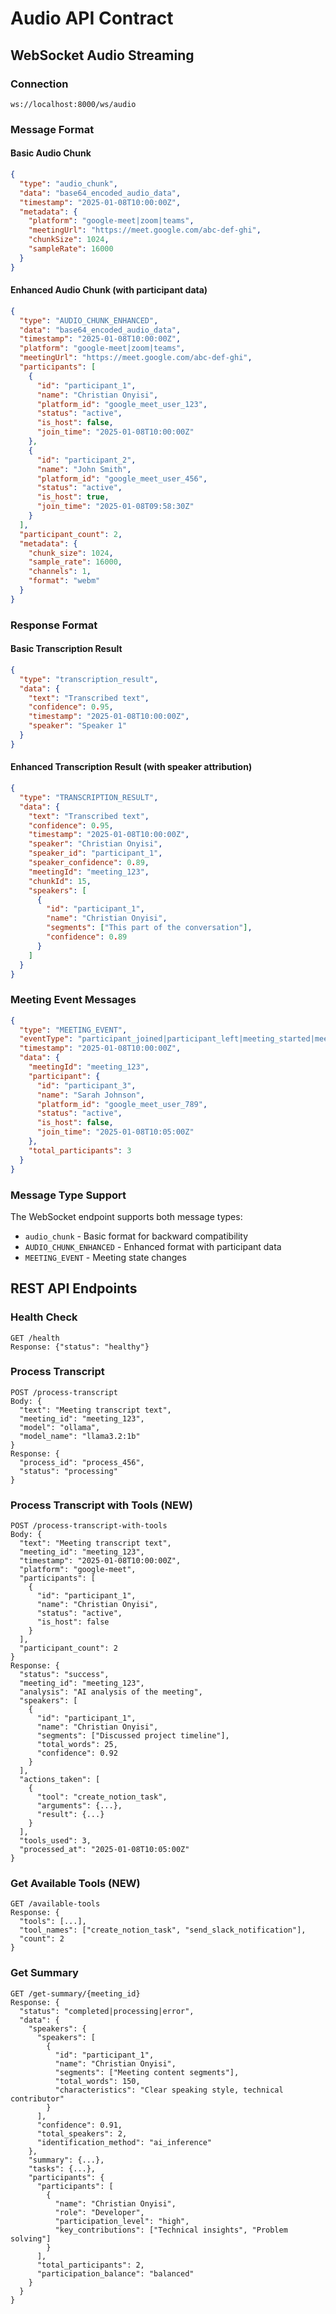 # Audio API Contract

## WebSocket Audio Streaming

### Connection
```
ws://localhost:8000/ws/audio
```

### Message Format

#### Basic Audio Chunk
```json
{
  "type": "audio_chunk",
  "data": "base64_encoded_audio_data",
  "timestamp": "2025-01-08T10:00:00Z",
  "metadata": {
    "platform": "google-meet|zoom|teams",
    "meetingUrl": "https://meet.google.com/abc-def-ghi",
    "chunkSize": 1024,
    "sampleRate": 16000
  }
}
```

#### Enhanced Audio Chunk (with participant data)
```json
{
  "type": "AUDIO_CHUNK_ENHANCED",
  "data": "base64_encoded_audio_data",
  "timestamp": "2025-01-08T10:00:00Z",
  "platform": "google-meet|zoom|teams",
  "meetingUrl": "https://meet.google.com/abc-def-ghi",
  "participants": [
    {
      "id": "participant_1",
      "name": "Christian Onyisi",
      "platform_id": "google_meet_user_123",
      "status": "active",
      "is_host": false,
      "join_time": "2025-01-08T10:00:00Z"
    },
    {
      "id": "participant_2", 
      "name": "John Smith",
      "platform_id": "google_meet_user_456",
      "status": "active",
      "is_host": true,
      "join_time": "2025-01-08T09:58:30Z"
    }
  ],
  "participant_count": 2,
  "metadata": {
    "chunk_size": 1024,
    "sample_rate": 16000,
    "channels": 1,
    "format": "webm"
  }
}
```

### Response Format

#### Basic Transcription Result
```json
{
  "type": "transcription_result",
  "data": {
    "text": "Transcribed text",
    "confidence": 0.95,
    "timestamp": "2025-01-08T10:00:00Z",
    "speaker": "Speaker 1"
  }
}
```

#### Enhanced Transcription Result (with speaker attribution)
```json
{
  "type": "TRANSCRIPTION_RESULT",
  "data": {
    "text": "Transcribed text",
    "confidence": 0.95,
    "timestamp": "2025-01-08T10:00:00Z",
    "speaker": "Christian Onyisi",
    "speaker_id": "participant_1",
    "speaker_confidence": 0.89,
    "meetingId": "meeting_123",
    "chunkId": 15,
    "speakers": [
      {
        "id": "participant_1",
        "name": "Christian Onyisi",
        "segments": ["This part of the conversation"],
        "confidence": 0.89
      }
    ]
  }
}
```

### Meeting Event Messages
```json
{
  "type": "MEETING_EVENT", 
  "eventType": "participant_joined|participant_left|meeting_started|meeting_ended",
  "timestamp": "2025-01-08T10:00:00Z",
  "data": {
    "meetingId": "meeting_123",
    "participant": {
      "id": "participant_3",
      "name": "Sarah Johnson", 
      "platform_id": "google_meet_user_789",
      "status": "active",
      "is_host": false,
      "join_time": "2025-01-08T10:05:00Z"
    },
    "total_participants": 3
  }
}
```

### Message Type Support
The WebSocket endpoint supports both message types:
- `audio_chunk` - Basic format for backward compatibility
- `AUDIO_CHUNK_ENHANCED` - Enhanced format with participant data
- `MEETING_EVENT` - Meeting state changes

## REST API Endpoints

### Health Check
```
GET /health
Response: {"status": "healthy"}
```

### Process Transcript
```
POST /process-transcript
Body: {
  "text": "Meeting transcript text",
  "meeting_id": "meeting_123",
  "model": "ollama",
  "model_name": "llama3.2:1b"
}
Response: {
  "process_id": "process_456",
  "status": "processing"
}
```

### Process Transcript with Tools (NEW)
```
POST /process-transcript-with-tools
Body: {
  "text": "Meeting transcript text",
  "meeting_id": "meeting_123",
  "timestamp": "2025-01-08T10:00:00Z",
  "platform": "google-meet",
  "participants": [
    {
      "id": "participant_1",
      "name": "Christian Onyisi",
      "status": "active",
      "is_host": false
    }
  ],
  "participant_count": 2
}
Response: {
  "status": "success",
  "meeting_id": "meeting_123",
  "analysis": "AI analysis of the meeting",
  "speakers": [
    {
      "id": "participant_1", 
      "name": "Christian Onyisi",
      "segments": ["Discussed project timeline"],
      "total_words": 25,
      "confidence": 0.92
    }
  ],
  "actions_taken": [
    {
      "tool": "create_notion_task",
      "arguments": {...},
      "result": {...}
    }
  ],
  "tools_used": 3,
  "processed_at": "2025-01-08T10:05:00Z"
}
```

### Get Available Tools (NEW)
```
GET /available-tools
Response: {
  "tools": [...],
  "tool_names": ["create_notion_task", "send_slack_notification"],
  "count": 2
}
```

### Get Summary
```
GET /get-summary/{meeting_id}
Response: {
  "status": "completed|processing|error",
  "data": {
    "speakers": {
      "speakers": [
        {
          "id": "participant_1",
          "name": "Christian Onyisi",
          "segments": ["Meeting content segments"],
          "total_words": 150,
          "characteristics": "Clear speaking style, technical contributor"
        }
      ],
      "confidence": 0.91,
      "total_speakers": 2,
      "identification_method": "ai_inference"
    },
    "summary": {...},
    "tasks": {...},
    "participants": {
      "participants": [
        {
          "name": "Christian Onyisi",
          "role": "Developer",
          "participation_level": "high",
          "key_contributions": ["Technical insights", "Problem solving"]
        }
      ],
      "total_participants": 2,
      "participation_balance": "balanced"
    }
  }
}
```